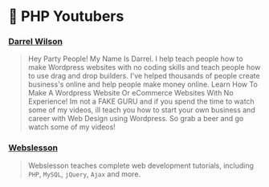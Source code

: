 # 💠 PHP Youtubers

### [Darrel Wilson](https://www.youtube.com/c/Darrelwilsonbug/videos)

> Hey Party People! My Name Is Darrel. I help teach people how to make Wordpress websites with no coding skills and teach people how to use drag and drop builders. I've helped thousands of people create business's online and help people make money online. Learn How To Make A Wordpress Website Or eCommerce Websites With No Experience! Im not a FAKE GURU and if you spend the time to watch some of my videos, ill teach you how to start your own business and career with Web Design using Wordpress. So grab a beer and go watch some of my videos!

### [Webslesson](https://www.youtube.com/c/webslesson/videos)

> Webslesson teaches complete web development tutorials, including `PHP`, `MySQL`, `jQuery`, `Ajax` and more.
